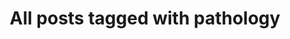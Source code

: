 ---
layout: tag
title: "All posts tagged with pathology"
permalink: /weblog/tags/pathology/
taxonomy: pathology
---